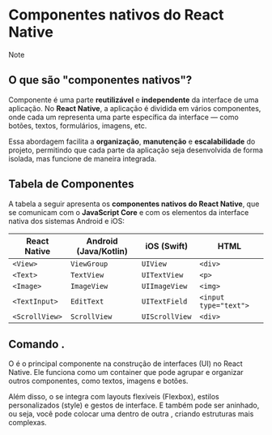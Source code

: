 # Componentes nativos do React Native
> [!NOTE]  
> ## O que são "componentes nativos"?
> Componente é uma parte **reutilizável** e **independente** da interface de uma aplicação. No **React Native**, a aplicação é dividida em vários componentes, onde cada um representa uma parte específica da interface — como botões, textos, formulários, imagens, etc.
> 
> Essa abordagem facilita a **organização**, **manutenção** e **escalabilidade** do projeto, permitindo que cada parte da aplicação seja desenvolvida de forma isolada, mas funcione de maneira integrada.

## Tabela de Componentes
A tabela a seguir apresenta os **componentes nativos do React Native**, que se comunicam com o **JavaScript Core** e com os elementos da interface nativa dos sistemas Android e iOS:

| **React Native** | **Android (Java/Kotlin)** | **iOS (Swift)** | **HTML**              |
| ---------------- | ------------------------- | --------------- | --------------------- |
| `<View>`         | `ViewGroup`               | `UIView`        | `<div>`               |
| `<Text>`         | `TextView`                | `UITextView`    | `<p>`                 |
| `<Image>`        | `ImageView`               | `UIImageView`   | `<img>`               |
| `<TextInput>`    | `EditText`                | `UITextField`   | `<input type="text">` |
| `<ScrollView>`   | `ScrollView`              | `UIScrollView`  | `<div>`               |

## Comando <View>. 
O <View> é o principal componente na construção de interfaces (UI) no React Native. Ele funciona como um container que pode agrupar e organizar outros componentes, como textos, imagens e botões.

Além disso, o <View> se integra com layouts flexíveis (Flexbox), estilos personalizados (style) e gestos de interface. E também pode ser aninhado, ou seja, você pode colocar uma <View> dentro de outra <View>, criando estruturas mais complexas.

